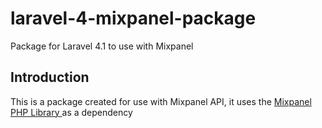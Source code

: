 laravel-4-mixpanel-package
==========================

Package for Laravel 4.1 to use with Mixpanel

<h2> Introduction</h2>

<p> This is a package created for use with Mixpanel API, it uses the <a href="https://github.com/mixpanel/mixpanel-php">Mixpanel PHP Library </a> as a dependency  </p>

